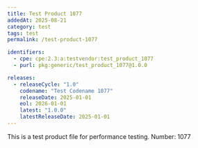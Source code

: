 ```yaml
---
title: Test Product 1077
addedAt: 2025-08-21
category: test
tags: test
permalink: /test-product-1077

identifiers:
  - cpe: cpe:2.3:a:testvendor:test_product_1077
  - purl: pkg:generic/test_product_1077@1.0.0

releases:
  - releaseCycle: "1.0"
    codename: "Test Codename 1077"
    releaseDate: 2025-01-01
    eol: 2026-01-01
    latest: "1.0.0"
    latestReleaseDate: 2025-01-01
---
```


This is a test product file for performance testing. Number: 1077
